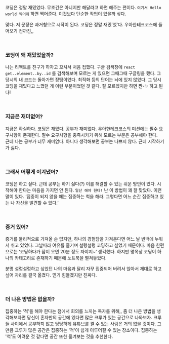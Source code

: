 코딩은 정말 재밌었다. 무조건은 아니지만 해달라고 하면 해주는 편이다. `여기서 Hello world 찍어줘` 하면 찍어준다. 이것보다 단순한 작업이 있을까 싶다.

맞다. 저 문장은 과거형으로 시작이 된다. 코딩은 정말 재밌’었’다. 우아한테크코스에 들어오기 전까진,,

<br>

### 코딩이 왜 재밌었을까?

나는 리액트를 친구가 하자고 꼬셔서 처음 접했다. 구글 검색창에 `react get..element..by..id` 를 검색해보며 모르는 게 있으면 그때그때 구글링을 했다. 그 당시의 내 코드는 돌아가면 장땡이었다. 최적화 등의 단어는 뇌에 있지 않았다. 그 당시 코딩을 재밌다고 느꼈던 게 이런 부분이었던 것 같다. 잘 모르겠지만 하면 짠-✨ 하고 된다!

<br>

### 지금은 재미없어?

지금은 확실하다. 코딩은 재밌다. 공부가 재미없다. 우아한테크코스의 미션에는 필수 요구사항이 존재한다. 필수 요구사항을 충족시키기 위해 모르는 부분은 공부해야 한다.  
근데 나는 공부가 너무 재미없다. 아니다 생각해보면 공부는 나쁘지 않다. 근데 시작하기가 싫다.

<br>

### 그래서 어떻게 이겨냈어?

코딩은 하고 싶다. 근데 공부는 하기 싫다(?) 이를 해결할 수 있는 쉬운 방안이 있다. 시작해야 한다는 마음을 가지면 안 된다. `일단 해야 한다!` 난 이 방법이 꽤 잘 맞았다. 이런 말이 있다. ‘집중이 되지 않을 때는 집중하는 척을 해라. 그렇다면 어느 순간 집중하고 있는 나 자신을 발견할 수 있다.’

<br>

### 증거 있어?

증거를 물리적으로 가져올 순 없지만, 하나의 경험담을 가져온다면 어느 날 빈백에 누워서 쉬고 있었다. 그날따라 여유를 즐기며 설렁설렁 코딩하고 싶었기 때문이다. 마음 한편으로는 ‘코딩하다가 잠이 오면 20분 정도 자야지~’ 생각했다. 하지만 명목상 코딩이 하나의 카테고리로 존재하기 때문에 노트북을 펼쳐놓았다.

분명 설렁설렁하고 싶었던 나의 마음과 달리 자꾸 집중되어 버려서 앉아서 제대로 하고 싶어 자리를 결국 옮겼다. 믿기 힘들겠지만 진짜다.

<br>

### 더 나은 방법은 없을까?

집중하는 ‘척’을 해야 한다는 점에서 회의를 느끼는 독자를 위해,, 좀 더 나은 방법을 생각해보자면 당신이 혼자만의 공간에 있다면 많은 크루가 있는 공간으로 나와보자. 크루들 사이에서 공부하지 않고 당당하게 유튜브를 켤 수 있는 사람은 거의 없을 것이다. 그만큼 크루가 많은 공간은 집중하는 ‘척'이 쉽게 이루어질 수 있는 장소이다. 집중하는 '척'도 어려운 것 같다면 공간 또한 옮겨보는 것을 추천한다.
